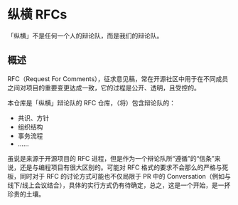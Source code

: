 # 纵横 RFCs

「纵横」不是任何一个人的辩论队，而是我们的辩论队。

## 概述

RFC（Request For Comments），征求意见稿，常在开源社区中用于在不同成员之间对项目的重要变更达成一致，它的过程是公开、透明，且受控的。

本仓库是「纵横」辩论队的 RFC 仓库，（将）包含辩论队的：

- 共识、方针
- 组织结构
- 事务流程
- ......

虽说是来源于开源项目的 RFC 进程，但是作为一个辩论队所“遵循”的“信条”来说，还是与编程项目有很大区别的。可能对 RFC 格式的要求不会那么的严格与死板，同时对于 RFC 的讨论方式可能也不仅局限于 PR 中的 Conversation（例如与线下/线上会议结合），具体的实行方式仍有待确定，总之，这是一个开始，是一抔珍贵的土壤。

